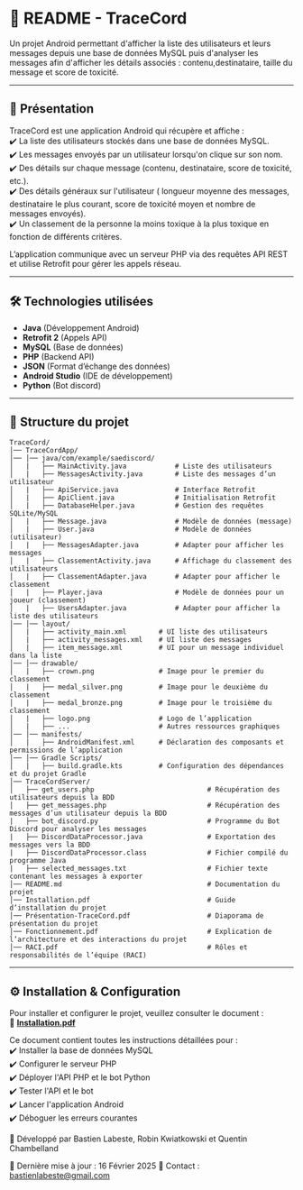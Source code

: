 # 📌 README - TraceCord  
Un projet Android permettant d'afficher la liste des utilisateurs et leurs messages depuis une base de données MySQL puis d'analyser les messages afin d'afficher les détails associés : contenu,destinataire, taille du message et score de toxicité.

---

## 🚀 Présentation  
TraceCord est une application Android qui récupère et affiche :  
✔️ La liste des utilisateurs stockés dans une base de données MySQL.  
✔️ Les messages envoyés par un utilisateur lorsqu'on clique sur son nom.  
✔️ Des détails sur chaque message (contenu, destinataire, score de toxicité, etc.).  
✔️ Des détails généraux sur l'utilisateur ( longueur moyenne des messages, destinataire le plus courant, score de toxicité moyen et nombre de messages envoyés).  
✔️ Un classement de la personne la moins toxique à la plus toxique en fonction de différents critères.  

L’application communique avec un serveur PHP via des requêtes API REST et utilise Retrofit pour gérer les appels réseau.  

---

## 🛠️ Technologies utilisées  
- **Java** (Développement Android)  
- **Retrofit 2** (Appels API)  
- **MySQL** (Base de données)  
- **PHP** (Backend API)  
- **JSON** (Format d’échange des données)  
- **Android Studio** (IDE de développement)
- **Python** (Bot discord)

---

## 📂 Structure du projet  
```plaintext
TraceCord/
│── TraceCordApp/
│── │── java/com/example/saediscord/
│   |   ├── MainActivity.java            # Liste des utilisateurs  
│   |   ├── MessagesActivity.java        # Liste des messages d’un utilisateur  
│   |   ├── ApiService.java              # Interface Retrofit  
│   |   ├── ApiClient.java               # Initialisation Retrofit  
│   |   ├── DatabaseHelper.java          # Gestion des requêtes SQLite/MySQL  
│   |   ├── Message.java                 # Modèle de données (message)  
│   |   ├── User.java                    # Modèle de données (utilisateur)  
│   |   ├── MessagesAdapter.java         # Adapter pour afficher les messages  
│   |   ├── ClassementActivity.java      # Affichage du classement des utilisateurs  
│   |   ├── ClassementAdapter.java       # Adapter pour afficher le classement  
│   |   ├── Player.java                  # Modèle de données pour un joueur (classement)  
│   |   ├── UsersAdapter.java            # Adapter pour afficher la liste des utilisateurs  
│── │── layout/
│   |   ├── activity_main.xml        # UI liste des utilisateurs  
│   |   ├── activity_messages.xml    # UI liste des messages  
│   |   ├── item_message.xml         # UI pour un message individuel dans la liste  
│── │── drawable/
│   |   ├── crown.png                # Image pour le premier du classement  
│   |   ├── medal_silver.png         # Image pour le deuxième du classement  
│   |   ├── medal_bronze.png         # Image pour le troisième du classement  
│   |   ├── logo.png                 # Logo de l’application  
│   |   ├── ...                      # Autres ressources graphiques  
│── │── manifests/
│   |   ├── AndroidManifest.xml      # Déclaration des composants et permissions de l’application  
│── │── Gradle Scripts/
│   |   ├── build.gradle.kts         # Configuration des dépendances et du projet Gradle  
│── TraceCordServer/                                     
│   ├── get_users.php                            # Récupération des utilisateurs depuis la BDD  
│   ├── get_messages.php                         # Récupération des messages d’un utilisateur depuis la BDD  
|   ├── bot_discord.py                           # Programme du Bot Discord pour analyser les messages  
|   ├── DiscordDataProcessor.java                # Exportation des messages vers la BDD  
|   ├── DiscordDataProcessor.class               # Fichier compilé du programme Java  
|   ├── selected_messages.txt                    # Fichier texte contenant les messages à exporter  
│── README.md                                    # Documentation du projet  
│── Installation.pdf                             # Guide d’installation du projet  
│── Présentation-TraceCord.pdf                   # Diaporama de présentation du projet  
│── Fonctionnement.pdf                           # Explication de l’architecture et des interactions du projet  
│── RACI.pdf                                     # Rôles et responsabilités de l’équipe (RACI)  
```
---


## ⚙️ Installation & Configuration  

Pour installer et configurer le projet, veuillez consulter le document :  
📄 **[Installation.pdf](./Installation.pdf)**  

Ce document contient toutes les instructions détaillées pour :  
✔️ Installer la base de données MySQL  
✔️ Configurer le serveur PHP  
✔️ Déployer l'API PHP et le bot Python  
✔️ Tester l'API  et le bot  
✔️ Lancer l'application Android  
✔️ Déboguer les erreurs courantes  


🚀 Développé par
Bastien Labeste, Robin Kwiatkowski et Quentin Chambelland

📅 Dernière mise à jour : 16 Février 2025
📧 Contact : bastienlabeste@gmail.com

